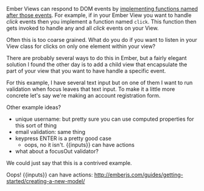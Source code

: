 
<!--
Title: Handling DOM Events in Ember Views
Target pub date: TBD
-->

Ember Views can respond to DOM events by [implementing functions named after
those events](http://emberjs.com/guides/views/handling-events/). For example, if
in your Ember View you want to handle *click* events then you implement a
function named `click`. This function then gets invoked to handle any and all
*click* events on your View.

Often this is too coarse grained.  What do you do if you want to listen in your
View class for clicks on only one element within your view?

There are probably several ways to do this in Ember, but a fairly elegant
solution I found the other day is to add a child view that encapsulate the part
of your view that you want to have handle a specific event.

For this example, I have several text input but on one of them I want to run
validation when focus leaves that text input.  To make it a little more concrete
let's say we're making an account registration form.

Other example ideas?
* unique username: but pretty sure you can use computed properties for this sort
  of thing
* email validation: same thing
* keypress ENTER is a pretty good case
    * oops, no it isn't. {{inputs}} can have actions
* what about a focusOut validator?

We could just say that this is a contrived example.

Oops! {{inputs}} can have actions: http://emberjs.com/guides/getting-started/creating-a-new-model/
